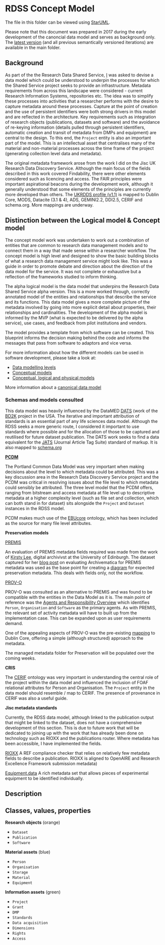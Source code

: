 
# RDSS Concept Model

The file in this folder can be viewed using [StarUML](http://staruml.io/).

Please note that this document was prepared in 2017 during the early development of the canoncial data model and serves as background only. The [latest version](https://github.com/JiscRDSS/rdss-canonical-data-model/tree/master/Data-Model) (and all previous semantically versioned iterations) are available in the main folder.

## Background

As part of the the Research Data Shared Service, [I](https://github.com/DomFripp) was asked to devise a data model which could be understood to underpin the processes for which the Shared Service project seeks to provide an infrastructure. Metadata requirements from across this landscape were considered - current Research Information Systems, repositories etc. The idea was to simplify these processes into activities that a researcher performs with the desire to capture metadata around these processes. Capture at the point of creation and the use of persistent identifiers were both strong drivers in this model and are reflected in the architecture. Key requirements such as integration of research objects (publications, datasets and software) and the avoidance of re-keying information (details pulled through persistent identifiers, automatic creation and transit of metadata from DMPs and equipment) are central to the design. To this end, the `Project` entity is also an important part of the model. This is an intellectual asset that centralises many of the material and non-material processes across the time frame of the project (generating collection level data and metadata).

The original metadata framework arose from the work I did on the Jisc UK Research Data Discovery Service. Although the main focus of the fields described in this work covered Findability, there were other elements considered such as licencing and access. The FAIR principles were important aspirational beacons during the development work, although it generally understood that some elements of the principles are currently more developed than others. The [UKRDDS profile (v1.1)](https://docs.google.com/document/d/1lGQoj8ji8xSGZlTWU1VzK8XyIczu5MDVnwxfJATIbd8/edit?usp=sharing) is mapped to Dublin Core, MODS, Datacite (3.1 & 4), ADS, GEMINI2.2, DDI2.5, CERIF and schema.org. More mappings are underway.

## Distinction between the Logical model & Concept model

The concept model work was undertaken to work out a combination of entities that are common to research data management models and to connect them in a way that made sense within a researcher workflow. The concept model is high level and designed to show the basic building blocks of what a research data management service might look like. This was a guide in order to promote debate and direction about the direction of the data model for the service. It was not complete or exhaustive but a reflection of the frameworks studied to inform thinking.

The alpha logical model is the data model that underpins the Research Data Shared Service alpha version. This is a more worked through, correctly annotated model of the entities and relationships that describe the service and its functions. This data model gives a more complete picture of the metadata involved by going into more explicit detail about properties, their relationships and cardinalities. The development of the alpha model is informed by the MVP (what is expected to be delivered by the alpha service), use cases, and feedback from pilot institutions and vendors.

The model provides a template from which software can be created. This blueprint informs the decision making behind the code and informs the messages that pass from software to adaptors and vice versa.

For more information about how the different models can be used in software development, please take a look at:

* [Data modelling levels](http://www.1keydata.com/datawarehousing/data-modeling-levels.html)
* [Conceptual models](https://www.visual-paradigm.com/support/documents/vpuserguide/3563/3564/85378_conceptual,l.html)
* [Conceptual, logical and physical models](http://www.datamodel.com/index.php/articles/what-are-conceptual-logical-and-physical-data-models/)

More information about a [canonical data model](http://www.enterpriseintegrationpatterns.com/patterns/messaging/CanonicalDataModel.html)

### Schemas and models consulted

This data model was heavily influenced by the DataMED [DATS](https://docs.google.com/document/d/1hVcYRleE6-dFfn7qbF9Bv1Ohs1kTF6a8OwWUvoZlDto/edit#) (work of the [BD2K](https://datascience.nih.gov/bd2k) project in the USA.
The iterative and important attribution of standards is an essential part of any life sciences data model. Although the RDSS seeks a more generic route, I considered it important to use standards where possible and for the allocation of those to be captured and reutilised for future dataset publication. The DATS work seeks to find a data equivalent for the [JATS](http://www.niso.org/apps/group_public/download.php/15933/z39_96-2015.pdf) (Journal Article Tag Suite) standard of markup. It is also mapped to [schema.org](http://schema.org/)

**[PCDM](https://github.com/duraspace/pcdm/wiki)**

The Portland Common Data Model was very important when making decisions about the level to which metadata could be attributed. This was a key discussion area in the Research Data Discovery Service project and the PCDM was critical in resolving issues about the file level to which metadata could sensibly be attributed. The three level model that the PCDM offers, ranging from bitstream and access metadata at file level up to descriptive metadata at a higher complexity level (such as file set and collection, which can both stand in for dataset) sits alongside the `Project` and `Dataset` instances in the RDSS model.

PCDM makes much use of the [EBUcore](https://tech.ebu.ch/MetadataEbuCore) ontology, which has been included as the source for many file level attributes.

**Preservation models**

[PREMIS](http://www.loc.gov/standards/premis/v3/)

An evaluation of PREMIS metadata fields required was made from the work of [Kirsty Lee](https://twitter.com/thebitgardener), digital archivivst at the University of Edinburgh. The dataset captured for her [blog post](http://libraryblogs.is.ed.ac.uk/bitsandpieces/2016/01/13/archivematica-youre-the-one-that-i-want/) on evaluating Archivematica for PREMIS metadata was used as the base point for creating a [diagram](https://github.com/JiscRDSS/rdss-canonical-data-model/blob/4.0.0/Data-Model/Background/Preservation%20data%20model%20image.png) for expected preservation metadata. This deals with fields only, not the workflow.

[PROV-O](https://www.w3.org/TR/2013/REC-prov-dm-20130430/)

PROV-O was consulted as an alternative to PREMIS and was found to be compatible with the entities in the Data Model as it is. The main point of reference was the [Agents and Responsibility Overview](https://www.w3.org/TR/2013/REC-prov-dm-20130430/#figure-component3) which identifies `Person`, `Organisation` and `Software` as the primary agents. As with PREMIS, the relevant set of activity metadata will have to built up from the implementation case. This can be expanded upon as user requirements demand.

One of the appealing aspects of PROV-O was the pre-existing [mapping](https://www.w3.org/TR/2013/NOTE-prov-dc-20130430/#list_of_direct_terms_props) to Dublin Core, offering a simple (although structured) approach to the metadata.

The managed metadata folder for Preservation will be populated over the coming weeks.

**CRIS**

The [CERIF](http://www.eurocris.org/ontologies/cerif/1.3/#) ontology was very important in understanding the central role of the project within the data model and influenced the inclusion of FOAF relational attributes for Person and Organisation. The `Project` entity in the data model should resemble / map to CERIF. The presence of provenance in CERIF was also a useful guide.  

**Jisc metadata standards**

Currently, the RDSS data model, although linked to the publication output that might be linked to the dataset, does not have a comprehensive development of this section. This is due to future work that will be dedicated to joining up with the work that has already been done on technology such as RIOXX and the publications router. Where metadata has been accessible, I have implemented the fields.

[RIOXX](http://www.rioxx.net/profiles/v2-0-final/)
A REF compliance checker that relies on relatively few metadata fields to describe a publication. RIOXX is aligned to OpenAIRE and Research Excellence Framework submission metadata)

[Equipment.data](http://equipment.data.ac.uk/uniquip)
A rich metadata set that allows pieces of experimental equipment to be identified individually.

## Description

## Classes, values, properties

**Research objects** (orange)

- `Dataset`
- `Publication`
- `Software`

**Material assets** (blue)

- `Person`
- `Organisation`
- `Storage`
- `Material`
- `Equipment`

**Information assets** (green)

- `Project`
- `Grant`
- `DMP`
- `Standards`
- `Data acquisition`
- `Dimensions`
- `Rights`
- `Access`
